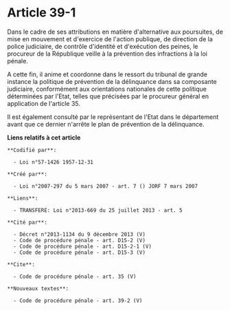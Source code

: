 # Article 39-1

Dans le cadre de ses attributions en matière d'alternative aux poursuites, de mise en mouvement et d'exercice de l'action
publique, de direction de la police judiciaire, de contrôle d'identité et d'exécution des peines, le procureur de la
République veille à la prévention des infractions à la loi pénale.

A cette fin, il anime et coordonne dans le ressort du tribunal de grande instance la politique de prévention de la
délinquance dans sa composante judiciaire, conformément aux orientations nationales de cette politique déterminées par
l'Etat, telles que précisées par le procureur général en application de l'article 35. 

Il est également consulté par le représentant de l'Etat dans le département avant que ce dernier n'arrête le plan de
prévention de la délinquance.

**Liens relatifs à cet article**

	**Codifié par**:

	  - Loi n°57-1426 1957-12-31

	**Créé par**:

	  - Loi n°2007-297 du 5 mars 2007 - art. 7 () JORF 7 mars 2007

	**Liens**:

	  - TRANSFERE: Loi n°2013-669 du 25 juillet 2013 - art. 5

	**Cité par**:

	  - Décret n°2013-1134 du 9 décembre 2013 (V)
	  - Code de procédure pénale - art. D15-2 (V)
	  - Code de procédure pénale - art. D15-2-1 (V)
	  - Code de procédure pénale - art. D15-3 (V)

	**Cite**:

	  - Code de procédure pénale - art. 35 (V)

	**Nouveaux textes**:

	  - Code de procédure pénale - art. 39-2 (V)
